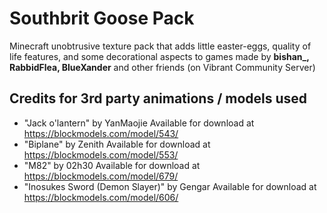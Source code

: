 # Southbrit Goose Pack

Minecraft unobtrusive texture pack that adds little easter-eggs, quality of life features, and some decorational aspects to games made by <b>bishan\_, RabbidFlea, BlueXander</b> and other friends (on Vibrant Community Server)

## Credits for 3rd party animations / models used

- "Jack o'lantern" by YanMaojie
  Available for download at https://blockmodels.com/model/543/
- "Biplane" by Zenith
  Available for download at https://blockmodels.com/model/553/
- "M82" by 02h30
  Available for download at https://blockmodels.com/model/679/
- "Inosukes Sword (Demon Slayer)" by Gengar
  Available for download at https://blockmodels.com/model/606/
